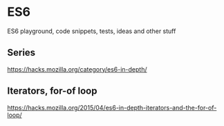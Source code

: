 # ES6
ES6 playground, code snippets, tests, ideas and other stuff

## Series
https://hacks.mozilla.org/category/es6-in-depth/

## Iterators, for-of loop
https://hacks.mozilla.org/2015/04/es6-in-depth-iterators-and-the-for-of-loop/
